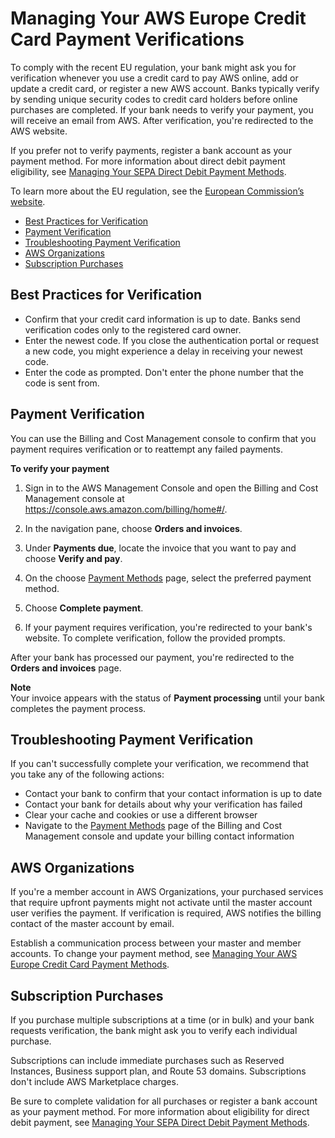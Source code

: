 # Managing Your AWS Europe Credit Card Payment Verifications<a name="manage-emea-cc-verification"></a>

To comply with the recent EU regulation, your bank might ask you for verification whenever you use a credit card to pay AWS online, add or update a credit card, or register a new AWS account\. Banks typically verify by sending unique security codes to credit card holders before online purchases are completed\. If your bank needs to verify your payment, you will receive an email from AWS\. After verification, you're redirected to the AWS website\. 

If you prefer not to verify payments, register a bank account as your payment method\. For more information about direct debit payment eligibility, see [Managing Your SEPA Direct Debit Payment Methods](manage-debit-emea.md)\.

To learn more about the EU regulation, see the [European Commission’s website](https://ec.europa.eu/info/law/payment-services-psd-2-directive-eu-2015-2366_en)\.
+ [Best Practices for Verification](#emea-cc-mfa-bp)
+ [Payment Verification](#emea-payment-verification)
+ [Troubleshooting Payment Verification](#emea-cc-bp)
+ [AWS Organizations](#emea-cc-awsorg)
+ [Subscription Purchases](#emea-bulk-purchases)

## Best Practices for Verification<a name="emea-cc-mfa-bp"></a>
+ Confirm that your credit card information is up to date\. Banks send verification codes only to the registered card owner\.
+ Enter the newest code\. If you close the authentication portal or request a new code, you might experience a delay in receiving your newest code\.
+ Enter the code as prompted\. Don't enter the phone number that the code is sent from\.

## Payment Verification<a name="emea-payment-verification"></a>

You can use the Billing and Cost Management console to confirm that you payment requires verification or to reattempt any failed payments\.<a name="emea-payment-verification-process"></a>

**To verify your payment**

1. Sign in to the AWS Management Console and open the Billing and Cost Management console at [https://console\.aws\.amazon\.com/billing/home\#/](https://console.aws.amazon.com/billing/home)\.

1. In the navigation pane, choose **Orders and invoices**\.

1. Under **Payments due**, locate the invoice that you want to pay and choose **Verify and pay**\.

1. On the choose [Payment Methods](https://console.aws.amazon.com/billing/home#/paymentmethods) page, select the preferred payment method\.

1. Choose **Complete payment**\.

1. If your payment requires verification, you're redirected to your bank's website\. To complete verification, follow the provided prompts\.

After your bank has processed our payment, you're redirected to the **Orders and invoices** page\.

**Note**  
Your invoice appears with the status of **Payment processing** until your bank completes the payment process\. 

## Troubleshooting Payment Verification<a name="emea-cc-bp"></a>

If you can't successfully complete your verification, we recommend that you take any of the following actions:
+ Contact your bank to confirm that your contact information is up to date
+ Contact your bank for details about why your verification has failed
+ Clear your cache and cookies or use a different browser
+ Navigate to the [Payment Methods](https://console.aws.amazon.com/billing/home#/paymentmethods) page of the Billing and Cost Management console and update your billing contact information

## AWS Organizations<a name="emea-cc-awsorg"></a>

If you're a member account in AWS Organizations, your purchased services that require upfront payments might not activate until the master account user verifies the payment\. If verification is required, AWS notifies the billing contact of the master account by email\.

Establish a communication process between your master and member accounts\. To change your payment method, see [Managing Your AWS Europe Credit Card Payment Methods](manage-cc-emea.md)\.

## Subscription Purchases<a name="emea-bulk-purchases"></a>

If you purchase multiple subscriptions at a time \(or in bulk\) and your bank requests verification, the bank might ask you to verify each individual purchase\.

Subscriptions can include immediate purchases such as Reserved Instances, Business support plan, and Route 53 domains\. Subscriptions don't include AWS Marketplace charges\.

Be sure to complete validation for all purchases or register a bank account as your payment method\. For more information about eligibility for direct debit payment, see [Managing Your SEPA Direct Debit Payment Methods](manage-debit-emea.md)\.